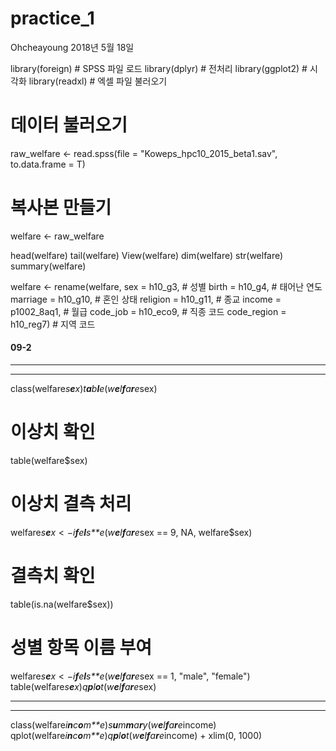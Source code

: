 practice\_1
================
Ohcheayoung
2018년 5월 18일

library(foreign) \# SPSS 파일 로드 library(dplyr) \# 전처리 library(ggplot2) \# 시각화 library(readxl) \# 엑셀 파일 불러오기

데이터 불러오기
===============

raw\_welfare &lt;- read.spss(file = "Koweps\_hpc10\_2015\_beta1.sav", to.data.frame = T)

복사본 만들기
=============

welfare &lt;- raw\_welfare

head(welfare) tail(welfare) View(welfare) dim(welfare) str(welfare) summary(welfare)

welfare &lt;- rename(welfare, sex = h10\_g3, \# 성별 birth = h10\_g4, \# 태어난 연도 marriage = h10\_g10, \# 혼인 상태 religion = h10\_g11, \# 종교 income = p1002\_8aq1, \# 월급 code\_job = h10\_eco9, \# 직종 코드 code\_region = h10\_reg7) \# 지역 코드

#### 09-2

--------------------------------------------------------------------
--------------------------------------------------------------------

class(welfare*s**e**x*)*t**a**b**l**e*(*w**e**l**f**a**r**e*sex)

이상치 확인
===========

table(welfare$sex)

이상치 결측 처리
================

welfare*s**e**x* &lt; −*i**f**e**l**s**e*(*w**e**l**f**a**r**e*sex == 9, NA, welfare$sex)

결측치 확인
===========

table(is.na(welfare$sex))

성별 항목 이름 부여
===================

welfare*s**e**x* &lt; −*i**f**e**l**s**e*(*w**e**l**f**a**r**e*sex == 1, "male", "female") table(welfare*s**e**x*)*q**p**l**o**t*(*w**e**l**f**a**r**e*sex)

--------------------------------------------------------------------
--------------------------------------------------------------------

class(welfare*i**n**c**o**m**e*)*s**u**m**m**a**r**y*(*w**e**l**f**a**r**e*income) qplot(welfare*i**n**c**o**m**e*)*q**p**l**o**t*(*w**e**l**f**a**r**e*income) + xlim(0, 1000)
